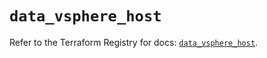 # `data_vsphere_host`

Refer to the Terraform Registry for docs: [`data_vsphere_host`](https://registry.terraform.io/providers/hashicorp/vsphere/2.8.1/docs/data-sources/host).
